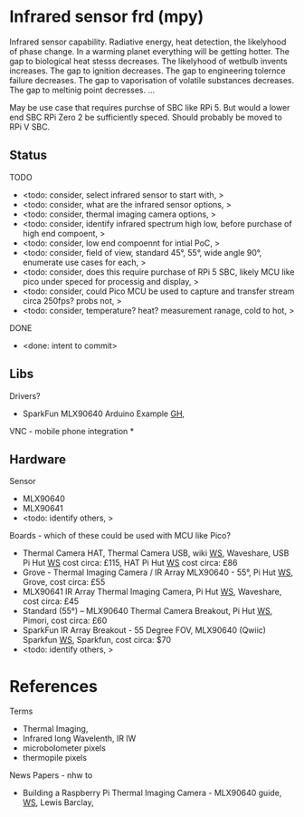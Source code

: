 # Infrared sensor frd (mpy)

Infrared sensor capability. Radiative energy, heat detection, the likelyhood of phase change. In a warming planet everything will be getting hotter. The gap to biological heat stesss decreases. The likelyhood of wetbulb invents increases. The gap to ignition decreases. The gap to engineering tolernce failure decreases. The gap to vaporisation of volatile substances decreases. The gap to meltinig point decresses. ...

May be use case that requires purchse of SBC like RPi 5. But would a lower end SBC RPi Zero 2 be sufficiently speced. Should probably be moved to RPi V SBC.

## Status
TODO
* <todo: consider, select infrared sensor to start with, >
* <todo: consider, what are the infrared sensor options, >
* <todo: consider, thermal imaging camera options, >
* <todo: consider, identify infrared spectrum high low, before purchase of high end compoent, >
* <todo: consider, low end compoennt for intial PoC, >
* <todo: consider, field of view, standard 45°, 55°, wide angle 90°, enumerate use cases for each, >
* <todo: consider, does this require purchase of RPi 5 SBC, likely MCU like pico under speced for processig and display, >
* <todo: consider, could Pico MCU be used to capture and transfer stream circa 250fps? probs not, >
* <todo: consider, temperature? heat? measurement ranage, cold to hot, >

DONE
* <done: intent to commit>

## Libs

Drivers?
* SparkFun MLX90640 Arduino Example [GH](https://github.com/sparkfun/SparkFun_MLX90640_Arduino_Example), 

VNC - mobile phone integration
* 

## Hardware

Sensor
* MLX90640
* MLX90641
* <todo: identify others, >

Boards - which of these could be used with MCU like Pico? 
* Thermal Camera HAT, Thermal Camera USB, wiki [WS](https://www.waveshare.com/wiki/Thermal_Camera_HAT), Waveshare, USB Pi Hut [WS](https://thepihut.com/products/long-wave-ir-thermal-imaging-camera-module) cost circa: £115, HAT Pi Hut [WS](https://thepihut.com/products/long-wave-ir-thermal-imaging-camera-hat-for-raspberry-pi) cost circa: £86
* Grove - Thermal Imaging Camera / IR Array MLX90640 - 55°, Pi Hut [WS](https://thepihut.com/products/grove-thermal-imaging-camera-ir-array-mlx90640-55), Grove, cost circa: £55
* MLX90641 IR Array Thermal Imaging Camera, Pi Hut [WS](https://thepihut.com/products/mlx90641-ir-array-thermal-imaging-camera), Waveshare, cost circa: £45
* Standard (55°) – MLX90640 Thermal Camera Breakout, Pi Hut [WS](https://thepihut.com/products/standard-55-mlx90640-thermal-camera-breakout), Pimori, cost circa: £60
* SparkFun IR Array Breakout - 55 Degree FOV, MLX90640 (Qwiic) Sparkfun [WS](https://www.sparkfun.com/sparkfun-ir-array-breakout-55-degree-fov-mlx90640-qwiic.html), Sparkfun, cost circa: $70
* <todo: identify others, >

# References

Terms
* Thermal Imaging, 
* Infrared long Wavelenth, IR lW
* microbolometer pixels
* thermopile pixels

News Papers - nhw to
* Building a Raspberry Pi Thermal Imaging Camera - MLX90640 guide, [WS](https://everythingsmarthome.co.uk/building-a-raspberry-pi-thermal-imaging-camera-mlx90640-guide/), Lewis Barclay, 

